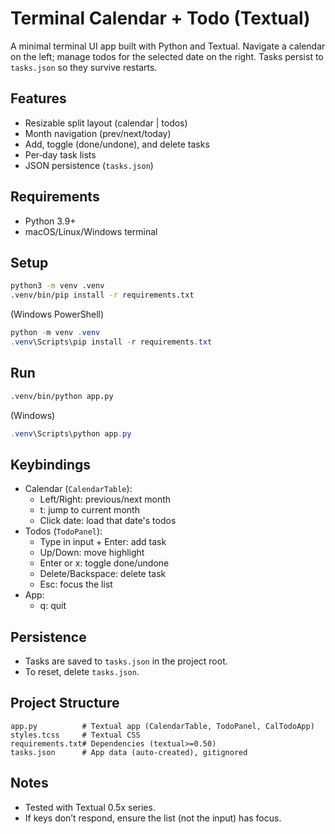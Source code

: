 # Terminal Calendar + Todo (Textual)

A minimal terminal UI app built with Python and Textual. Navigate a calendar on the left; manage todos for the selected date on the right. Tasks persist to `tasks.json` so they survive restarts.

## Features
- Resizable split layout (calendar | todos)
- Month navigation (prev/next/today)
- Add, toggle (done/undone), and delete tasks
- Per‑day task lists
- JSON persistence (`tasks.json`)

## Requirements
- Python 3.9+
- macOS/Linux/Windows terminal

## Setup
```bash
python3 -m venv .venv
.venv/bin/pip install -r requirements.txt
```
(Windows PowerShell)
```powershell
python -m venv .venv
.venv\Scripts\pip install -r requirements.txt
```

## Run
```bash
.venv/bin/python app.py
```
(Windows)
```powershell
.venv\Scripts\python app.py
```

## Keybindings
- Calendar (`CalendarTable`):
  - Left/Right: previous/next month
  - t: jump to current month
  - Click date: load that date's todos
- Todos (`TodoPanel`):
  - Type in input + Enter: add task
  - Up/Down: move highlight
  - Enter or x: toggle done/undone
  - Delete/Backspace: delete task
  - Esc: focus the list
- App:
  - q: quit

## Persistence
- Tasks are saved to `tasks.json` in the project root.
- To reset, delete `tasks.json`.

## Project Structure
```
app.py          # Textual app (CalendarTable, TodoPanel, CalTodoApp)
styles.tcss     # Textual CSS
requirements.txt# Dependencies (textual>=0.50)
tasks.json      # App data (auto-created), gitignored
```

## Notes
- Tested with Textual 0.5x series.
- If keys don’t respond, ensure the list (not the input) has focus.
